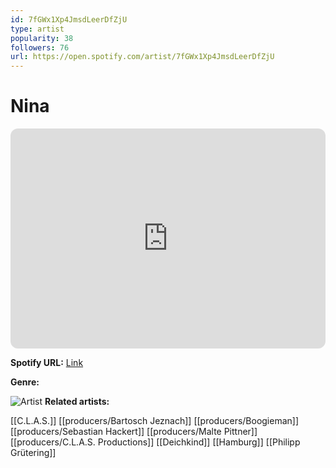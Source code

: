 ```yaml
---
id: 7fGWx1Xp4JmsdLeerDfZjU
type: artist
popularity: 38
followers: 76
url: https://open.spotify.com/artist/7fGWx1Xp4JmsdLeerDfZjU
---
```

# Nina

<iframe style="border-radius:12px" src="https://open.spotify.com/embed/artist/7fGWx1Xp4JmsdLeerDfZjU" width="100%" height="352" frameBorder="0" allowfullscreen="" allow="autoplay; clipboard-write; encrypted-media; fullscreen; picture-in-picture" loading="lazy"></iframe>

**Spotify URL:** [Link](https://open.spotify.com/artist/7fGWx1Xp4JmsdLeerDfZjU)

**Genre:** 

![Artist](https://i.scdn.co/image/ab67616d0000b273d4b7bb29dacef148de06c44a)
**Related artists:**

[[C.L.A.S.]]
[[producers/Bartosch Jeznach]]
[[producers/Boogieman]]
[[producers/Sebastian Hackert]]
[[producers/Malte Pittner]]
[[producers/C.L.A.S. Productions]]
[[Deichkind]]
[[Hamburg]]
[[Philipp Grütering]]
